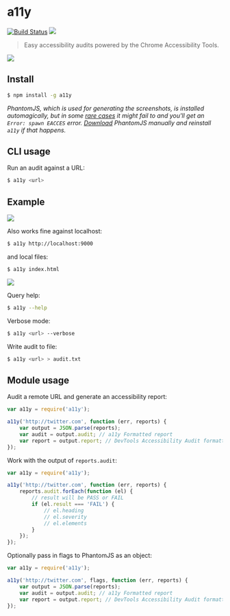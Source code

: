 # a11y

[![Build Status](http://img.shields.io/travis/addyosmani/a11y/master.svg?style=flat)](https://travis-ci.org/addyosmani/a11y?style=flat) ![](http://img.shields.io/badge/unicorn-approved-ff69b4.svg?style=flat)

> Easy accessibility audits powered by the Chrome Accessibility Tools.

![](http://i.imgur.com/W3cfB0R.png)


## Install

```sh
$ npm install -g a11y
```

*PhantomJS, which is used for generating the screenshots, is installed automagically, but in some [rare cases](https://github.com/Obvious/phantomjs/issues/102) it might fail to and you'll get an `Error: spawn EACCES` error. [Download](http://phantomjs.org/download.html) PhantomJS manually and reinstall `a11y` if that happens.*


## CLI usage

Run an audit against a URL:

```sh
$ a11y <url>
```

## Example

![](http://i.imgur.com/52cHKKE.png)

Also works fine against localhost:

```sh
$ a11y http://localhost:9000
```

and local files:

```sh
$ a11y index.html
```

![](http://i.imgur.com/1m3pi78.png)

Query help:

```sh
$ a11y --help
```

Verbose mode:

```sh
$ a11y <url> --verbose
```

Write audit to file:

```sh
$ a11y <url> > audit.txt
```

## Module usage

Audit a remote URL and generate an accessibility report:

```js
var a11y = require('a11y');

a11y('http://twitter.com', function (err, reports) {
    var output = JSON.parse(reports);
    var audit = output.audit; // a11y Formatted report
    var report = output.report; // DevTools Accessibility Audit formatted report
});
```

Work with the output of `reports.audit`:

```js
var a11y = require('a11y');

a11y('http://twitter.com', function (err, reports) {
    reports.audit.forEach(function (el) {
        // result will be PASS or FAIL
        if (el.result === 'FAIL') {
            // el.heading
            // el.severity
            // el.elements
        }
    });
});
```

Optionally pass in flags to PhantomJS as an object:

```js
var a11y = require('a11y');

a11y('http://twitter.com', flags, function (err, reports) {
    var output = JSON.parse(reports);
    var audit = output.audit; // a11y Formatted report
    var report = output.report; // DevTools Accessibility Audit formatted report
});
```
